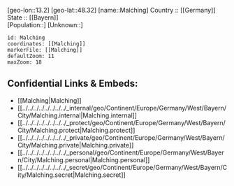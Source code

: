﻿---
location: [48.32,13.2] 
mapzoom: [7,12] 
mapmarker: city 
type: City
tags:
- geo/City


SpocWebEntityId: 32231
isDeleted: false
confidential: public

---
[geo-lon::13.2] 
[geo-lat::48.32] 
[name::Malching] 
Country :: [[Germany]]  
State :: [[Bayern]]  
[Population::] 
[Unknown::] 


```leaflet
id: Malching
coordinates: [[Malching]] 
markerFile: [[Malching]] 
defaultZoom: 11 
maxZoom: 18
```


## Confidential Links & Embeds: 
- [[Malching|Malching]]  
- [[../../../../../../../../_internal/geo/Continent/Europe/Germany/West/Bayern/City/Malching.internal|Malching.internal]] 
- [[../../../../../../../../_protect/geo/Continent/Europe/Germany/West/Bayern/City/Malching.protect|Malching.protect]] 
- [[../../../../../../../../_private/geo/Continent/Europe/Germany/West/Bayern/City/Malching.private|Malching.private]] 
- [[../../../../../../../../_personal/geo/Continent/Europe/Germany/West/Bayern/City/Malching.personal|Malching.personal]] 
- [[../../../../../../../../_secret/geo/Continent/Europe/Germany/West/Bayern/City/Malching.secret|Malching.secret]] 
